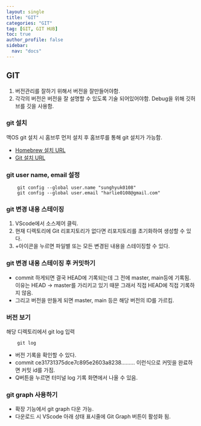 ```yaml
---
layout: single
title: "GIT"
categories: "GIT"
tag: [GIT, GIT HUB]
toc: true
author_profile: false
sidebar:
  nav: "docs"
---
```


## GIT
1. 버전관리를 잘하기 위해서 버전을 잘만들어야함.
2. 각각의 버전은 버전을 잘 설명할 수 있도록 기술 되어있어야함.
Debug을 위해 깃허브를 깃을 사용함.

### git 설치
맥OS git 설치 시 홈브루 먼저 설치 후 홈브루를 통해 git 설치가 가능함.
* [Homebrew 설치 URL](https://brew.sh)
* [Git 설치 URL](https://git-scm.com)

### git user name, email 설정

``` 
    git config --global user.name "sunghyuk0108"
    git config --global user.email "harlie0108@gmail.com"
```

### git 변경 내용 스테이징

1. VScode에서 소스제어 클릭.
2. 현재 디렉토리에 Git 리포지토리가 없다면 리포지토리를 초기화하여 생성할 수 있다.
3. +아이콘을 누르면 파일별 또는 모든 변경된 내용을 스테이징할 수 있다.

### git 변경 내용 스테이징 후 커밋하기
* commit 하게되면 결국 HEAD에 기록되는데 그 전에 master, main등에 기록됨.
이유는 HEAD -> master를 가리키고 있기 때문 그래서 직접 HEAD에 직접 기록하지 않음.
* 그리고 버전을 만들게 되면 master, main 등은 해당 버전의 ID를 가르킴.

### 버전 보기

해당 디렉토리에서 git log 입력
```
    git log
```

* 버전 기록을 확인할 수 있다. 
* commit ce31731375dce7c895e2603a8238......... 이런식으로 커밋을 완료하면 커밋 id를 가짐.
* Q버튼을 누르면 터미널 log 기록 화면에서 나올 수 있음.

### git graph 사용하기

* 확장 기능에서 git graph 다운 가능.
* 다운로드 시 VScode 아래 상태 표시줄에 Git Graph 버튼이 활성화 됨.




